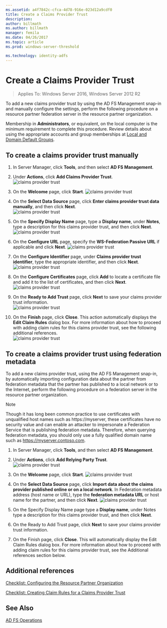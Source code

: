 ```yaml
---
ms.assetid: a4f7842c-cfca-4d78-916e-023d12a9cdf0
title: Create a Claims Provider Trust
description:
author: billmath
ms.author: billmath
manager: femila
ms.date: 04/26/2017
ms.topic: article
ms.prod: windows-server-threshold

ms.technology: identity-adfs
---
```


# Create a Claims Provider Trust

>Applies To: Windows Server 2016, Windows Server 2012 R2

To add a new claims provider trust by using the AD FS Management snap\-in and manually configure the settings, perform the following procedure on a resource partner federation server in the resource partner organization.  
  
Membership in **Administrators**, or equivalent, on the local computer is the minimum requirement to complete this procedure.  Review details about using the appropriate accounts and group memberships at [Local and Domain Default Groups](http://go.microsoft.com/fwlink/?LinkId=83477).   
  
## To create a claims provider trust manually  
  
1.  In Server Manager, click **Tools**, and then select **AD FS Management**.  
  
2.  Under **Actions**, click **Add Claims Provider Trust**.  
![claims provider trust](media/Create-a-Claims-Provider-Trust/addclaim1.PNG)   
  
3.  On the **Welcome** page, click **Start**. 
![claims provider trust](media/Create-a-Claims-Provider-Trust/addclaim2.PNG)    
  
4.  On the **Select Data Source** page, click **Enter claims provider trust data manually**, and then click **Next**.  
![claims provider trust](media/Create-a-Claims-Provider-Trust/addclaim3.PNG)     

5.  On the **Specify Display Name** page, type a **Display name**, under **Notes**, type a description for this claims provider trust, and then click **Next**.  
![claims provider trust](media/Create-a-Claims-Provider-Trust/addclaim4.PNG)     

6.  On the **Configure URL** page, specify the **WS-Federation Passive URL** if applicable and click **Next**.
![claims provider trust](media/Create-a-Claims-Provider-Trust/addclaim5.PNG)     

8. On the **Configure Identifier** page, under **Claims provider trust identifier**, type the appropriate identifier, and then click **Next**.  
![claims provider trust](media/Create-a-Claims-Provider-Trust/addclaim6.PNG)    

9. On the **Configure Certificates** page, click **Add** to locate a certificate file and add it to the list of certificates, and then click **Next**.  
![claims provider trust](media/Create-a-Claims-Provider-Trust/addclaim7.PNG)    

10. On the **Ready to Add Trust** page, click **Next** to save your claims provider trust information.  
![claims provider trust](media/Create-a-Claims-Provider-Trust/addclaim8.PNG)    

11. On the **Finish** page, click **Close**. This action automatically displays the **Edit Claim Rules** dialog box. For more information about how to proceed with adding claim rules for this claims provider trust, see the following additional references.  
![claims provider trust](media/Create-a-Claims-Provider-Trust/addclaim9.PNG)

## To create a claims provider trust using federation metadata
To add a new claims provider trust, using the AD FS Management snap-in, by automatically importing configuration data about the partner from federation metadata that the partner has published to a local network or to the Internet, perform the following procedure on a federation server in the resource partner organization.

>[!NOTE]
>Though it has long been common practice to use certificates with unqualified host names such as https://myserver, these certificates have no security value and can enable an attacker to impersonate a Federation Service that is publishing federation metadata. Therefore, when querying federation metadata, you should only use a fully qualified domain name such as https://myserver.contoso.com.

1.  In Server Manager, click **Tools**, and then select **AD FS Management**.  
  
2.  Under **Actions**, click **Add Relying Party Trust**.  
![claims provider trust](media/Create-a-Claims-Provider-Trust/addclaim1.PNG)   
  
3.  On the **Welcome** page, click **Start**. 
![claims provider trust](media/Create-a-Claims-Provider-Trust/addclaim2.PNG)    
  
4.  On the **Select Data Source** page, click **Import data about the claims provider published online or on a local network**. In Federation metadata address (host name or URL), type the **federation metadata URL** or host name for the partner, and then click **Next**.
![claims provider trust](media/Create-a-Claims-Provider-Trust/addclaim10.PNG)    

5.  On the Specify Display Name page type a **Display name**, under Notes type a description for this claims provider trust, and then click **Next**.

6.  On the Ready to Add Trust page, click **Next** to save your claims provider trust information.

7.  On the Finish page, click **Close**. This will automatically display the Edit Claim Rules dialog box. For more information about how to proceed with adding claim rules for this claims provider trust, see the Additional references section below.



    
## Additional references  
[Checklist: Configuring the Resource Partner Organization](../../ad-fs/deployment/Checklist--Configuring-the-Resource-Partner-Organization.md)  
  
[Checklist: Creating Claim Rules for a Claims Provider Trust](../../ad-fs/deployment/Checklist--Creating-Claim-Rules-for-a-Claims-Provider-Trust.md)  
  
## See Also  
[AD FS Operations](../../ad-fs/AD-FS-2016-Operations.md) 
  
